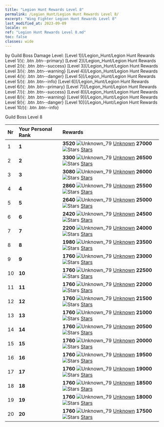 ```yaml
---
title: "Legion Hunt Rewards Level 8"
permalink: /Legion_Hunt/Legion Hunt Rewards Level 8/
excerpt: "Wing Fighter Legion Hunt Rewards Level 8"
last_modified_at: 2023-09-09
locale: en
ref: "Legion Hunt Rewards Level 8.md"
toc: false
classes: wide
---
```


  by Guild Boss Damage Level:   [Level 1](/Legion_Hunt/Legion Hunt Rewards Level 1/){: .btn .btn--primary}   [Level 2](/Legion_Hunt/Legion Hunt Rewards Level 2/){: .btn .btn--success}   [Level 3](/Legion_Hunt/Legion Hunt Rewards Level 3/){: .btn .btn--warning}   [Level 4](/Legion_Hunt/Legion Hunt Rewards Level 4/){: .btn .btn--danger}   [Level 5](/Legion_Hunt/Legion Hunt Rewards Level 5/){: .btn .btn--info}   [Level 6](/Legion_Hunt/Legion Hunt Rewards Level 6/){: .btn .btn--primary}   [Level 7](/Legion_Hunt/Legion Hunt Rewards Level 7/){: .btn .btn--success}   [Level 8](/Legion_Hunt/Legion Hunt Rewards Level 8/){: .btn .btn--warning}   [Level 9](/Legion_Hunt/Legion Hunt Rewards Level 9/){: .btn .btn--danger}   [Level 10](/Legion_Hunt/Legion Hunt Rewards Level 10/){: .btn .btn--info} 



  Guild Boss Level 8

  |  Nr | Your Personal Rank | Rewards |
  |:----|:-------------------|:-------------|
 | 1 | **1** | **3520** ![Unknown_79](/images/item/jt_jd_img25_p.png) [Unknown](/item/item_79/) **27000** ![Stars](/images/item/Stars_p.png) [Stars](/item/Stars_2/) |
 | 2 | **2** | **3300** ![Unknown_79](/images/item/jt_jd_img25_p.png) [Unknown](/item/item_79/) **26500** ![Stars](/images/item/Stars_p.png) [Stars](/item/Stars_2/) |
 | 3 | **3** | **3080** ![Unknown_79](/images/item/jt_jd_img25_p.png) [Unknown](/item/item_79/) **26000** ![Stars](/images/item/Stars_p.png) [Stars](/item/Stars_2/) |
 | 4 | **4** | **2860** ![Unknown_79](/images/item/jt_jd_img25_p.png) [Unknown](/item/item_79/) **25500** ![Stars](/images/item/Stars_p.png) [Stars](/item/Stars_2/) |
 | 5 | **5** | **2640** ![Unknown_79](/images/item/jt_jd_img25_p.png) [Unknown](/item/item_79/) **25000** ![Stars](/images/item/Stars_p.png) [Stars](/item/Stars_2/) |
 | 6 | **6** | **2420** ![Unknown_79](/images/item/jt_jd_img25_p.png) [Unknown](/item/item_79/) **24500** ![Stars](/images/item/Stars_p.png) [Stars](/item/Stars_2/) |
 | 7 | **7** | **2200** ![Unknown_79](/images/item/jt_jd_img25_p.png) [Unknown](/item/item_79/) **24000** ![Stars](/images/item/Stars_p.png) [Stars](/item/Stars_2/) |
 | 8 | **8** | **1980** ![Unknown_79](/images/item/jt_jd_img25_p.png) [Unknown](/item/item_79/) **23500** ![Stars](/images/item/Stars_p.png) [Stars](/item/Stars_2/) |
 | 9 | **9** | **1760** ![Unknown_79](/images/item/jt_jd_img25_p.png) [Unknown](/item/item_79/) **23000** ![Stars](/images/item/Stars_p.png) [Stars](/item/Stars_2/) |
 | 10 | **10** | **1760** ![Unknown_79](/images/item/jt_jd_img25_p.png) [Unknown](/item/item_79/) **22500** ![Stars](/images/item/Stars_p.png) [Stars](/item/Stars_2/) |
 | 11 | **11** | **1760** ![Unknown_79](/images/item/jt_jd_img25_p.png) [Unknown](/item/item_79/) **22000** ![Stars](/images/item/Stars_p.png) [Stars](/item/Stars_2/) |
 | 12 | **12** | **1760** ![Unknown_79](/images/item/jt_jd_img25_p.png) [Unknown](/item/item_79/) **21500** ![Stars](/images/item/Stars_p.png) [Stars](/item/Stars_2/) |
 | 13 | **13** | **1760** ![Unknown_79](/images/item/jt_jd_img25_p.png) [Unknown](/item/item_79/) **21000** ![Stars](/images/item/Stars_p.png) [Stars](/item/Stars_2/) |
 | 14 | **14** | **1760** ![Unknown_79](/images/item/jt_jd_img25_p.png) [Unknown](/item/item_79/) **20500** ![Stars](/images/item/Stars_p.png) [Stars](/item/Stars_2/) |
 | 15 | **15** | **1760** ![Unknown_79](/images/item/jt_jd_img25_p.png) [Unknown](/item/item_79/) **20000** ![Stars](/images/item/Stars_p.png) [Stars](/item/Stars_2/) |
 | 16 | **16** | **1760** ![Unknown_79](/images/item/jt_jd_img25_p.png) [Unknown](/item/item_79/) **19500** ![Stars](/images/item/Stars_p.png) [Stars](/item/Stars_2/) |
 | 17 | **17** | **1760** ![Unknown_79](/images/item/jt_jd_img25_p.png) [Unknown](/item/item_79/) **19000** ![Stars](/images/item/Stars_p.png) [Stars](/item/Stars_2/) |
 | 18 | **18** | **1760** ![Unknown_79](/images/item/jt_jd_img25_p.png) [Unknown](/item/item_79/) **18500** ![Stars](/images/item/Stars_p.png) [Stars](/item/Stars_2/) |
 | 19 | **19** | **1760** ![Unknown_79](/images/item/jt_jd_img25_p.png) [Unknown](/item/item_79/) **18000** ![Stars](/images/item/Stars_p.png) [Stars](/item/Stars_2/) |
 | 20 | **20** | **1760** ![Unknown_79](/images/item/jt_jd_img25_p.png) [Unknown](/item/item_79/) **17500** ![Stars](/images/item/Stars_p.png) [Stars](/item/Stars_2/) |
